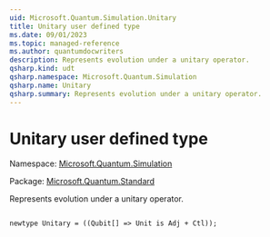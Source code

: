 ```yaml
---
uid: Microsoft.Quantum.Simulation.Unitary
title: Unitary user defined type
ms.date: 09/01/2023
ms.topic: managed-reference
ms.author: quantumdocwriters
description: Represents evolution under a unitary operator.
qsharp.kind: udt
qsharp.namespace: Microsoft.Quantum.Simulation
qsharp.name: Unitary
qsharp.summary: Represents evolution under a unitary operator.
---
```


# Unitary user defined type

Namespace: [Microsoft.Quantum.Simulation](xref:Microsoft.Quantum.Simulation)

Package: [Microsoft.Quantum.Standard](https://nuget.org/packages/Microsoft.Quantum.Standard)


Represents evolution under a unitary operator.

```qsharp

newtype Unitary = ((Qubit[] => Unit is Adj + Ctl));
```

